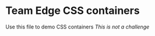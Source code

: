 Team Edge CSS containers
=================
Use this file to demo CSS containers
*This is not a challenge*
 
